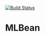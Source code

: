 [![Build Status](https://travis-ci.org/jt1796/MLBean.svg?branch=master)](https://travis-ci.org/jt1796/MLBean)

# MLBean
